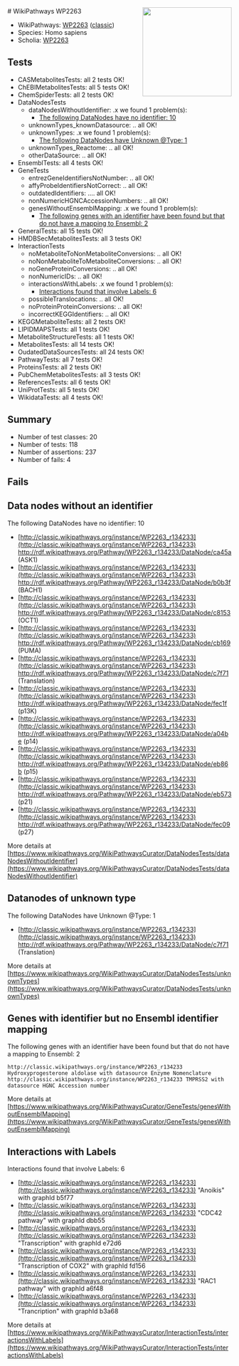 <img style="float: right; width: 200px" src="https://upload.wikimedia.org/wikipedia/commons/thumb/8/83/Wplogo_with_text_500.png/640px-Wplogo_with_text_500.png" />
# WikiPathways WP2263

* WikiPathways: [WP2263](https://wikipathways.org/pathways/WP2263) ([classic](https://classic.wikipathways.org/instance/WP2263))
* Species: Homo sapiens
* Scholia: [WP2263](https://scholia.toolforge.org/wikipathways/WP2263)
## Tests
* CASMetabolitesTests: all 2 tests OK!
* ChEBIMetabolitesTests: all 5 tests OK!
* ChemSpiderTests: all 2 tests OK!
* DataNodesTests
    * dataNodesWithoutIdentifier: .x we found 1 problem(s):
        * [The following DataNodes have no identifier: 10](#8792c490)
    * unknownTypes_knownDatasource: .. all OK!
    * unknownTypes: .x we found 1 problem(s):
        * [The following DataNodes have Unknown @Type: 1](#839973df)
    * unknownTypes_Reactome: .. all OK!
    * otherDataSource: .. all OK!
* EnsemblTests: all 4 tests OK!
* GeneTests
    * entrezGeneIdentifiersNotNumber: .. all OK!
    * affyProbeIdentifiersNotCorrect: .. all OK!
    * outdatedIdentifiers: .... all OK!
    * nonNumericHGNCAccessionNumbers: .. all OK!
    * genesWithoutEnsemblMapping: .x we found 1 problem(s):
        * [The following genes with an identifier have been found but that do not have a mapping to Ensembl: 2](#40286d84)
* GeneralTests: all 15 tests OK!
* HMDBSecMetabolitesTests: all 3 tests OK!
* InteractionTests
    * noMetaboliteToNonMetaboliteConversions: .. all OK!
    * noNonMetaboliteToMetaboliteConversions: .. all OK!
    * noGeneProteinConversions: .. all OK!
    * nonNumericIDs: .. all OK!
    * interactionsWithLabels: .x we found 1 problem(s):
        * [Interactions found that involve Labels: 6](#630d267d)
    * possibleTranslocations: .. all OK!
    * noProteinProteinConversions: .. all OK!
    * incorrectKEGGIdentifiers: .. all OK!
* KEGGMetaboliteTests: all 2 tests OK!
* LIPIDMAPSTests: all 1 tests OK!
* MetaboliteStructureTests: all 1 tests OK!
* MetabolitesTests: all 14 tests OK!
* OudatedDataSourcesTests: all 24 tests OK!
* PathwayTests: all 7 tests OK!
* ProteinsTests: all 2 tests OK!
* PubChemMetabolitesTests: all 3 tests OK!
* ReferencesTests: all 6 tests OK!
* UniProtTests: all 5 tests OK!
* WikidataTests: all 4 tests OK!


## Summary

* Number of test classes: 20
* Number of tests: 118
* Number of assertions: 237
* Number of fails: 4

## Fails

<a name="8792c490" />

## Data nodes without an identifier

The following DataNodes have no identifier: 10

* [http://classic.wikipathways.org/instance/WP2263_r134233](http://classic.wikipathways.org/instance/WP2263_r134233) http://rdf.wikipathways.org/Pathway/WP2263_r134233/DataNode/ca45a (ASK1)
* [http://classic.wikipathways.org/instance/WP2263_r134233](http://classic.wikipathways.org/instance/WP2263_r134233) http://rdf.wikipathways.org/Pathway/WP2263_r134233/DataNode/b0b3f (BACH1)
* [http://classic.wikipathways.org/instance/WP2263_r134233](http://classic.wikipathways.org/instance/WP2263_r134233) http://rdf.wikipathways.org/Pathway/WP2263_r134233/DataNode/c8153 (OCT1)
* [http://classic.wikipathways.org/instance/WP2263_r134233](http://classic.wikipathways.org/instance/WP2263_r134233) http://rdf.wikipathways.org/Pathway/WP2263_r134233/DataNode/cb169 (PUMA)
* [http://classic.wikipathways.org/instance/WP2263_r134233](http://classic.wikipathways.org/instance/WP2263_r134233) http://rdf.wikipathways.org/Pathway/WP2263_r134233/DataNode/c7f71 (Translation)
* [http://classic.wikipathways.org/instance/WP2263_r134233](http://classic.wikipathways.org/instance/WP2263_r134233) http://rdf.wikipathways.org/Pathway/WP2263_r134233/DataNode/fec1f (p13K)
* [http://classic.wikipathways.org/instance/WP2263_r134233](http://classic.wikipathways.org/instance/WP2263_r134233) http://rdf.wikipathways.org/Pathway/WP2263_r134233/DataNode/a04be (p14)
* [http://classic.wikipathways.org/instance/WP2263_r134233](http://classic.wikipathways.org/instance/WP2263_r134233) http://rdf.wikipathways.org/Pathway/WP2263_r134233/DataNode/eb86b (p15)
* [http://classic.wikipathways.org/instance/WP2263_r134233](http://classic.wikipathways.org/instance/WP2263_r134233) http://rdf.wikipathways.org/Pathway/WP2263_r134233/DataNode/eb573 (p21)
* [http://classic.wikipathways.org/instance/WP2263_r134233](http://classic.wikipathways.org/instance/WP2263_r134233) http://rdf.wikipathways.org/Pathway/WP2263_r134233/DataNode/fec09 (p27)


More details at [https://www.wikipathways.org/WikiPathwaysCurator/DataNodesTests/dataNodesWithoutIdentifier](https://www.wikipathways.org/WikiPathwaysCurator/DataNodesTests/dataNodesWithoutIdentifier)

<a name="839973df" />

## Datanodes of unknown type

The following DataNodes have Unknown @Type: 1

* [http://classic.wikipathways.org/instance/WP2263_r134233](http://classic.wikipathways.org/instance/WP2263_r134233) http://rdf.wikipathways.org/Pathway/WP2263_r134233/DataNode/c7f71 (Translation)


More details at [https://www.wikipathways.org/WikiPathwaysCurator/DataNodesTests/unknownTypes](https://www.wikipathways.org/WikiPathwaysCurator/DataNodesTests/unknownTypes)

<a name="40286d84" />

## Genes with identifier but no Ensembl identifier mapping

The following genes with an identifier have been found but that do not have a mapping to Ensembl: 2
```
http://classic.wikipathways.org/instance/WP2263_r134233 Hydroxyprogesterone aldolase with datasource Enzyme Nomenclature
http://classic.wikipathways.org/instance/WP2263_r134233 TMPRSS2 with datasource HGNC Accession number
```

More details at [https://www.wikipathways.org/WikiPathwaysCurator/GeneTests/genesWithoutEnsemblMapping](https://www.wikipathways.org/WikiPathwaysCurator/GeneTests/genesWithoutEnsemblMapping)

<a name="630d267d" />

## Interactions with Labels

Interactions found that involve Labels: 6

* [http://classic.wikipathways.org/instance/WP2263_r134233](http://classic.wikipathways.org/instance/WP2263_r134233) "Anoikis" with graphId b5f77
* [http://classic.wikipathways.org/instance/WP2263_r134233](http://classic.wikipathways.org/instance/WP2263_r134233) "CDC42
pathway" with graphId dbb55
* [http://classic.wikipathways.org/instance/WP2263_r134233](http://classic.wikipathways.org/instance/WP2263_r134233) "Transcription" with graphId e72d6
* [http://classic.wikipathways.org/instance/WP2263_r134233](http://classic.wikipathways.org/instance/WP2263_r134233) "Transcription
of COX2" with graphId fd156
* [http://classic.wikipathways.org/instance/WP2263_r134233](http://classic.wikipathways.org/instance/WP2263_r134233) "RAC1
pathway" with graphId a6f48
* [http://classic.wikipathways.org/instance/WP2263_r134233](http://classic.wikipathways.org/instance/WP2263_r134233) "Trancription" with graphId b3a68


More details at [https://www.wikipathways.org/WikiPathwaysCurator/InteractionTests/interactionsWithLabels](https://www.wikipathways.org/WikiPathwaysCurator/InteractionTests/interactionsWithLabels)

